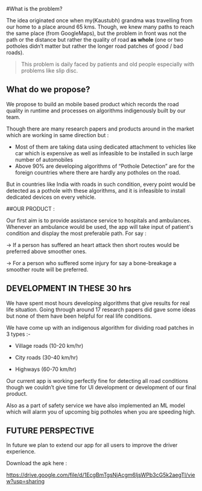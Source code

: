 #What is the problem?

The idea originated once when my(Kaustubh) grandma was travelling from our home to a place around 65 kms. Though, we knew many paths to reach the same place (from GoogleMaps), but the problem in front was not the path or the distance but rather the quality of road **as whole** (one or two potholes didn’t matter but rather the longer road patches of good / bad roads).

>  This problem is daily faced by patients and old people especially with problems like slip disc.

## What do we propose?

We propose to build an mobile based product which records the road quality in runtime and processes on algorithms indigenously built by our team.

Though there are many research papers and products around in the market which are working in same direction but :

- Most of them are taking data using dedicated attachment to vehicles like car which is expensive as well as infeasible to be installed in such large number of automobiles
- Above 90% are developing algorithms of “Pothole Detection” are for the foreign countries where there are hardly any potholes on the road.

But in countries like India with roads in such condition, every point would be detected as a pothole with these algorithms, and it is infeasible to install dedicated devices on every vehicle.

##OUR PRODUCT :

Our first aim is to provide assistance service to hospitals and ambulances. Whenever an ambulance would be used, the app will take input of patient's condition and display the most preferable path.
For say : 

-> If a person has suffered an heart attack then short routes would be preferred above smoother ones.

-> For a person who suffered some injury for say a bone-breakage a smoother route will be preferred.

## DEVELOPMENT IN THESE 30 hrs

We have spent most hours developing algorithms that give results for real life situation. Going through around 17 research papers did gave some ideas but none of them have been helpful for real life conditions.

We have come up with an indigenous algorithm for dividing road patches in 3 types :-

  * Village roads (10-20 km/hr)

  * City roads (30-40 km/hr)

  * Highways (60-70 km/hr)

 

Our current app is working perfectly fine for detecting all road conditions though we couldn’t give time for UI development or development of our final product.

 

Also as a part of safety service we have also implemented an ML model which will alarm you of upcoming big potholes when you are speeding high.

 

## FUTURE PERSPECTIVE 

 

In future we plan to extend our app for all users to improve the driver experience.

 

Download the apk here : 

https://drive.google.com/file/d/1EcgBmTgsNjAcgm6IjsWPb3cG5k2aegTl/view?usp=sharing

